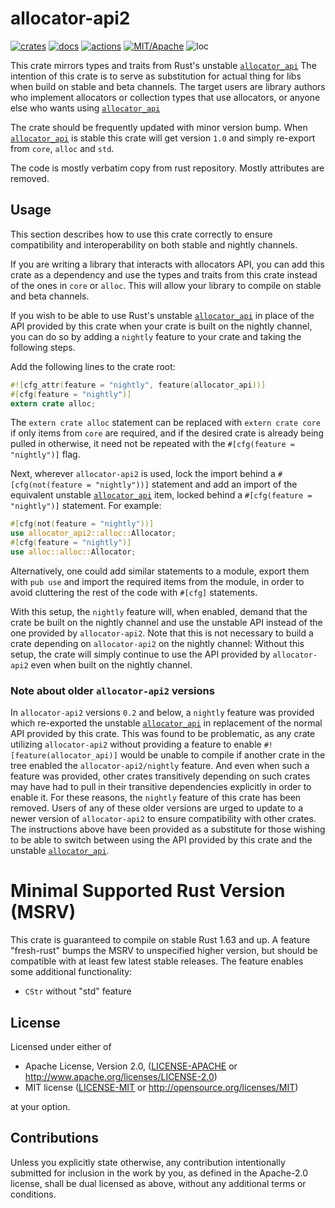 # allocator-api2

[![crates](https://img.shields.io/crates/v/allocator-api2.svg?style=for-the-badge&label=allocator-api2)](https://crates.io/crates/allocator-api2)
[![docs](https://img.shields.io/badge/docs.rs-allocator--api2-66c2a5?style=for-the-badge&labelColor=555555&logoColor=white)](https://docs.rs/allocator-api2)
[![actions](https://img.shields.io/github/actions/workflow/status/zakarumych/allocator-api2/badge.yml?branch=main&style=for-the-badge)](https://github.com/zakarumych/allocator-api2/actions/workflows/badge.yml)
[![MIT/Apache](https://img.shields.io/badge/license-MIT%2FApache-blue.svg?style=for-the-badge)](COPYING)
![loc](https://img.shields.io/tokei/lines/github/zakarumych/allocator-api2?style=for-the-badge)

This crate mirrors types and traits from Rust's unstable [`allocator_api`]
The intention of this crate is to serve as substitution for actual thing
for libs when build on stable and beta channels.
The target users are library authors who implement allocators or collection types
that use allocators, or anyone else who wants using [`allocator_api`]

The crate should be frequently updated with minor version bump.
When [`allocator_api`] is stable this crate will get version `1.0` and simply
re-export from `core`, `alloc` and `std`.

The code is mostly verbatim copy from rust repository.
Mostly attributes are removed.

## Usage

This section describes how to use this crate correctly to ensure
compatibility and interoperability on both stable and nightly channels.

If you are writing a library that interacts with allocators API, you can
add this crate as a dependency and use the types and traits from this
crate instead of the ones in `core` or `alloc`.
This will allow your library to compile on stable and beta channels.

If you wish to be able to use Rust's unstable [`allocator_api`] in place of the
API provided by this crate when your crate is built on the nightly channel,
you can do so by adding a `nightly` feature to your crate and taking the
following steps.

Add the following lines to the crate root:

```rust
#![cfg_attr(feature = "nightly", feature(allocator_api))]
#[cfg(feature = "nightly")]
extern crate alloc;
```

The `extern crate alloc` statement can be replaced with `extern crate core` if
only items from `core` are required, and if the desired crate is already being
pulled in otherwise, it need not be repeated with the
`#[cfg(feature = "nightly")]` flag.

Next, wherever `allocator-api2` is used, lock the import behind a
`#[cfg(not(feature = "nightly"))]` statement and add an import of the equivalent
unstable [`allocator_api`] item, locked behind a `#[cfg(feature = "nightly")]`
statement. For example:

```rust
#[cfg(not(feature = "nightly"))]
use allocator_api2::alloc::Allocator;
#[cfg(feature = "nightly")]
use alloc::alloc::Allocator;
```

Alternatively, one could add similar statements to a module, export them with
`pub use` and import the required items from the module, in order to avoid
cluttering the rest of the code with `#[cfg]` statements.

With this setup, the `nightly` feature will, when enabled, demand that the crate
be built on the nightly channel and use the unstable API instead of the one
provided by `allocator-api2`. Note that this is not necessary to build a crate
depending on `allocator-api2` on the nightly channel: Without this setup, the
crate will simply continue to use the API provided by `allocator-api2` even when
built on the nightly channel.

### Note about older `allocator-api2` versions

In `allocator-api2` versions `0.2` and below, a `nightly` feature was provided
which re-exported the unstable [`allocator_api`] in replacement of the normal
API provided by this crate. This was found to be problematic, as any crate
utilizing `allocator-api2` without providing a feature to enable
`#![feature(allocator_api)]` would be unable to compile if another crate in the
tree enabled the `allocator-api2/nightly` feature. And even when such a feature
was provided, other crates transitively depending on such crates may have had to
pull in their transitive dependencies explicitly in order to enable it. For
these reasons, the `nightly` feature of this crate has been removed. Users of
any of these older versions are urged to update to a newer version of
`allocator-api2` to ensure compatibility with other crates. The instructions
above have been provided as a substitute for those wishing to be able to switch
between using the API provided by this crate and the unstable [`allocator_api`].

# Minimal Supported Rust Version (MSRV)

This crate is guaranteed to compile on stable Rust 1.63 and up.
A feature "fresh-rust" bumps the MSRV to unspecified higher version, but should be compatible with
at least few latest stable releases. The feature enables some additional functionality:

* `CStr` without "std" feature

## License

Licensed under either of

* Apache License, Version 2.0, ([LICENSE-APACHE](LICENSE-APACHE) or http://www.apache.org/licenses/LICENSE-2.0)
* MIT license ([LICENSE-MIT](LICENSE-MIT) or http://opensource.org/licenses/MIT)

at your option.

## Contributions

Unless you explicitly state otherwise, any contribution intentionally submitted for inclusion in the work by you, as defined in the Apache-2.0 license, shall be dual licensed as above, without any additional terms or conditions.


[`allocator_api`]: https://doc.rust-lang.org/unstable-book/library-features/allocator-api.html
